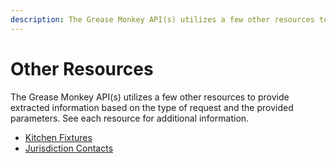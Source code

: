 ```yaml
---
description: The Grease Monkey API(s) utilizes a few other resources to provide extracted information based on the type of request and the provided parameters.
---
```


# Other Resources

The Grease Monkey API(s) utilizes a few other resources to provide extracted information based on the type of request and the provided parameters. See each resource for additional information.

* [Kitchen Fixtures](/grease-monkey/other-resources/kitchen-fixtures)
* [Jurisdiction Contacts](/grease-monkey/other-resources/jurisdiction-contacts)